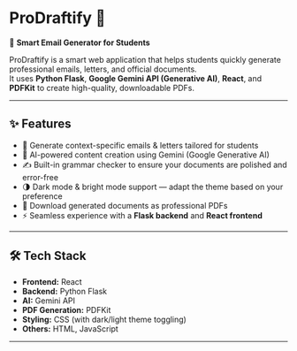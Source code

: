 # ProDraftify 📧

🚀 **Smart Email Generator for Students**

ProDraftify is a smart web application that helps students quickly generate professional emails, letters, and official documents.  
It uses **Python Flask**, **Google Gemini API (Generative AI)**, **React**, and **PDFKit** to create high-quality, downloadable PDFs.

---

## ✨ Features
- 📝 Generate context-specific emails & letters tailored for students
- 🧠 AI-powered content creation using Gemini (Google Generative AI)
- ✍️ Built-in grammar checker to ensure your documents are polished and error-free
- 🌗 Dark mode & bright mode support — adapt the theme based on your preference
- 📄 Download generated documents as professional PDFs
- ⚡ Seamless experience with a **Flask backend** and **React frontend**

---

## 🛠 Tech Stack
- **Frontend:** React  
- **Backend:** Python Flask  
- **AI:** Gemini API  
- **PDF Generation:** PDFKit  
- **Styling:** CSS (with dark/light theme toggling)  
- **Others:** HTML, JavaScript

---



